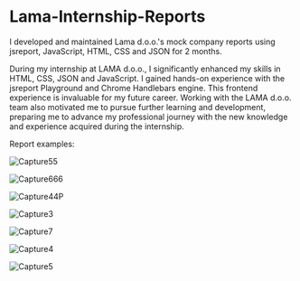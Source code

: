 # Lama-Internship-Reports
I developed and maintained Lama d.o.o.'s mock company reports using jsreport, JavaScript, HTML, CSS and JSON for 2 months.

During my internship at LAMA d.o.o., I significantly enhanced my skills in HTML, CSS, JSON and JavaScript. I gained hands-on experience with the jsreport Playground and Chrome Handlebars engine. This frontend experience is invaluable for my future career. Working with the LAMA d.o.o. team also motivated me to pursue further learning and development, preparing me to advance my professional journey with the new knowledge and experience acquired during the internship.

Report examples:

![Capture55](https://github.com/user-attachments/assets/9a741548-1731-4ad3-a1a9-9474c1633984)

![Capture666](https://github.com/user-attachments/assets/457d356a-5a67-43b1-aff0-1f0c7eabc544)

![Capture44P](https://github.com/user-attachments/assets/634d58a5-485f-460a-9776-05c502718388)

![Capture3](https://github.com/user-attachments/assets/b9e121bf-f077-462c-9a9b-24c1e3dffc1b)

![Capture7](https://github.com/user-attachments/assets/a7f55819-5d8f-44e9-9e3d-1befe9ae28e0)

![Capture4](https://github.com/user-attachments/assets/4d4a7844-e8e8-42cb-bd1f-cebb7281833f)

![Capture5](https://github.com/user-attachments/assets/25486579-72e1-4363-b715-90d8889181c1)

